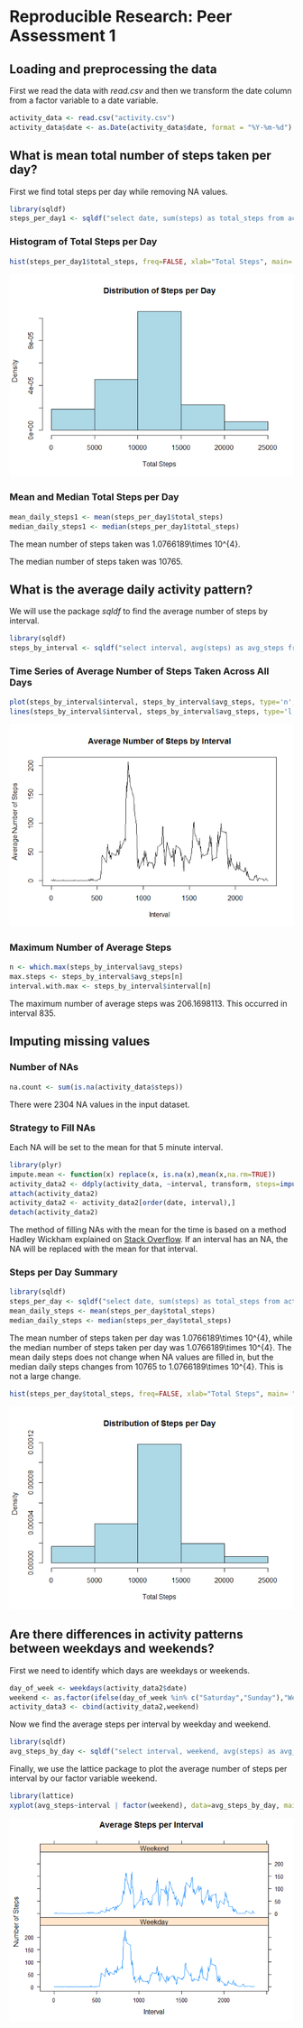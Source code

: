 # Reproducible Research: Peer Assessment 1



## Loading and preprocessing the data

First we read the data with *read.csv* and then we transform the date column from a factor variable to a date variable.  


```r
activity_data <- read.csv("activity.csv")
activity_data$date <- as.Date(activity_data$date, format = "%Y-%m-%d")
```

## What is mean total number of steps taken per day?

First we find total steps per day while removing NA values. 



```r
library(sqldf)
steps_per_day1 <- sqldf("select date, sum(steps) as total_steps from activity_data where steps != 'NA' group by date order by date")
```

### Histogram of Total Steps per Day


```r
hist(steps_per_day1$total_steps, freq=FALSE, xlab="Total Steps", main= "Distribution of Steps per Day",col="lightblue")
```

![](figure/histogram_steps-1.png) 

### Mean and Median Total Steps per Day


```r
mean_daily_steps1 <- mean(steps_per_day1$total_steps) 
median_daily_steps1 <- median(steps_per_day1$total_steps)
```

The mean number of steps taken was 1.0766189\times 10^{4}.  

The median number of steps taken was 10765.

## What is the average daily activity pattern?

We will use the package *sqldf* to find the average number of steps by interval.  


```r
library(sqldf)
steps_by_interval <- sqldf("select interval, avg(steps) as avg_steps from activity_data where steps is not 'NA' group by interval order by interval")
```

### Time Series of Average Number of Steps Taken Across All Days 


```r
plot(steps_by_interval$interval, steps_by_interval$avg_steps, type='n',main="Average Number of Steps by Interval",xlab="Interval",ylab="Average Number of Steps")
lines(steps_by_interval$interval, steps_by_interval$avg_steps, type='l')
```

![](figure/time.series-1.png) 

### Maximum Number of Average Steps


```r
n <- which.max(steps_by_interval$avg_steps)
max.steps <- steps_by_interval$avg_steps[n]
interval.with.max <- steps_by_interval$interval[n]
```

The maximum number of average steps was 206.1698113.  This occurred in interval 835.


## Imputing missing values

### Number of NAs


```r
na.count <- sum(is.na(activity_data$steps))
```

There were 2304 NA values in the input dataset.  

### Strategy to Fill NAs

Each NA will be set to the mean for that 5 minute interval.


```r
library(plyr)
impute.mean <- function(x) replace(x, is.na(x),mean(x,na.rm=TRUE))
activity_data2 <- ddply(activity_data, ~interval, transform, steps=impute.mean(steps))
attach(activity_data2)
activity_data2 <- activity_data2[order(date, interval),]
detach(activity_data2)
```

The method of filling NAs with the mean for the time is based on a method Hadley Wickham explained on [Stack Overflow](http://stackoverflow.com/questions/9322773/how-to-replace-na-with-mean-by-subset-in-r-impute-with-plyr). If an interval has an NA, the NA will be replaced with the mean for that interval.  

### Steps per Day Summary

```r
library(sqldf)
steps_per_day <- sqldf("select date, sum(steps) as total_steps from activity_data2 group by date order by date")
mean_daily_steps <- mean(steps_per_day$total_steps) 
median_daily_steps <- median(steps_per_day$total_steps)
```

The mean number of steps taken per day was 1.0766189\times 10^{4}, while the median number of steps taken per day was 1.0766189\times 10^{4}.  The mean daily steps does not change when NA values are filled in, but the median daily steps changes from 10765 to 1.0766189\times 10^{4}. This is not a large change.  



```r
hist(steps_per_day$total_steps, freq=FALSE, xlab="Total Steps", main= "Distribution of Steps per Day",col="lightblue")
```

![](figure/histogram.nonas-1.png) 


## Are there differences in activity patterns between weekdays and weekends?

First we need to identify which days are weekdays or weekends.  

```r
day_of_week <- weekdays(activity_data2$date)
weekend <- as.factor(ifelse(day_of_week %in% c("Saturday","Sunday"),"Weekend","Weekday"))
activity_data3 <- cbind(activity_data2,weekend)
```

Now we find the average steps per interval by weekday and weekend.


```r
library(sqldf)
avg_steps_by_day <- sqldf("select interval, weekend, avg(steps) as avg_steps from activity_data3 group by weekend, interval order by weekend, interval")
```

Finally, we use the lattice package to plot the average number of steps per interval by our factor variable weekend.  


```r
library(lattice)
xyplot(avg_steps~interval | factor(weekend), data=avg_steps_by_day, main="Average Steps per Interval",xlab="Interval",ylab="Number of Steps",type="l",layout=c(1,2))
```

![](figure/time.series.weekend-1.png) 
